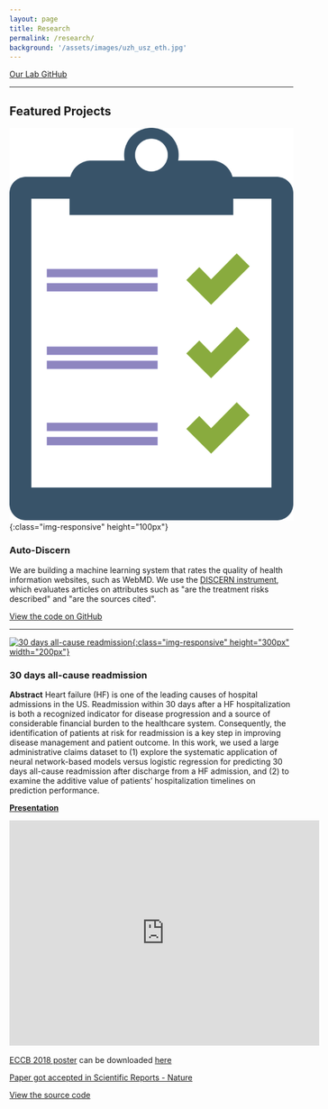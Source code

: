 ```yaml
---
layout: page
title: Research
permalink: /research/
background: '/assets/images/uzh_usz_eth.jpg'
---
```


[Our Lab GitHub](https://github.com/uzh-dqbm-cmi)

***

## Featured Projects

![DISCERN criteria](/assets/images/checklist.png){:class="img-responsive" height="100px"}

### Auto-Discern

We are building a machine learning system that rates the quality of health information websites, such as WebMD. 
We use the [DISCERN instrument](http://www.discern.org.uk/discern_instrument.php), 
which evaluates articles on attributes such as "are the treatment risks described" and "are the sources cited".

[View the code on GitHub](https://github.com/uzh-dqbm-cmi/auto-discern)

***
[![30 days all-cause readmission](../assets/images/ECCB18_poster_v2.png){:class="img-responsive" height="300px" width="200px"}](../assets/docs/ECCB18_poster_v2.pdf)
### 30 days all-cause readmission

**Abstract**
Heart failure (HF) is one of the leading causes of hospital admissions in the US. Readmission within 30 days after a HF hospitalization is both a recognized indicator for disease progression and a source of considerable financial burden to the healthcare system. Consequently, the identification of patients at risk for readmission is a key step in improving disease management and patient outcome. In this work, we used a large administrative claims dataset to (1) explore the systematic application of neural network-based models versus logistic regression for predicting 30 days all-cause readmission after discharge from a HF admission, and (2) to examine the additive value of patients’ hospitalization timelines on prediction performance.

[**Presentation**](https://prezi.com/dayewmtvycb4/?token=6ae94b195bb9adbe6387d21730912aeddf49776991d25e1fb034d77c94b74a9d&utm_campaign=share&utm_medium=copy&rc=ex0share)
<iframe id="iframe_container" frameborder="0" webkitallowfullscreen="" mozallowfullscreen="" allowfullscreen="" allow="autoplay; fullscreen" width="550" height="400" src="https://prezi.com/embed/dayewmtvycb4/?bgcolor=ffffff&amp;lock_to_path=0&amp;autoplay=0&amp;autohide_ctrls=0&amp;landing_data=bHVZZmNaNDBIWnNjdEVENDRhZDFNZGNIUE43MHdLNWpsdFJLb2ZHanI0cm5nRHhxUVdQNGNjc2pxeS9DUFAraVJnPT0&amp;landing_sign=H0HRqyX3lBJzXmWAcyH5tEAwQtN4GCmozGRej1XqwLU"></iframe>

[ECCB 2018 poster](http://eccb18.org/) can be downloaded [here](../assets/docs/ECCB18_poster_v2.pdf)

[Paper got accepted in Scientific Reports - Nature](https://www.nature.com/articles/s41598-019-45685-z)

[View the source code](https://bitbucket.org/A_2/hcup_research)

